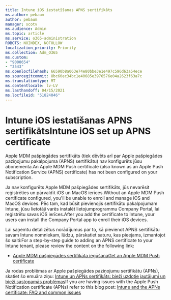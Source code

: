 ```yaml
---
title: Intune iOS iestatīšanas APNS sertifikāts
ms.author: pebaum
author: pebaum
manager: scotv
ms.audience: Admin
ms.topic: article
ms.service: o365-administration
ROBOTS: NOINDEX, NOFOLLOW
localization_priority: Priority
ms.collection: Adm_O365
ms.custom:
- "9000654"
- "3543"
ms.openlocfilehash: 66590b8a063e74e80bbe3e1e497c596d63a54ece
ms.sourcegitcommit: 8bc60ec34bc1e40685e3976576e04a2623f63a7c
ms.translationtype: MT
ms.contentlocale: lv-LV
ms.lasthandoff: 04/15/2021
ms.locfileid: "51824046"
---
```

# <a name="intune-ios-set-up-apns-certificate"></a><span data-ttu-id="770ec-102">Intune iOS iestatīšanas APNS sertifikāts</span><span class="sxs-lookup"><span data-stu-id="770ec-102">Intune iOS set up APNS certificate</span></span>

<span data-ttu-id="770ec-103">Apple MDM pašpiegādes sertifikāts (tiek dēvēts arī par Apple pašpiegādes paziņojumu pakalpojuma (APNS) sertifikātu) nav konfigurēts jūsu abonementā.</span><span class="sxs-lookup"><span data-stu-id="770ec-103">An Apple MDM Push certificate (also known as an Apple Push Notification Service (APNS) certificate) has not been configured on your subscription.</span></span>

<span data-ttu-id="770ec-104">Ja nav konfigurēts Apple MDM pašpiegādes sertifikāts, jūs nevarēsit reģistrēties un pārvaldīt iOS un MacOS ierīces.</span><span class="sxs-lookup"><span data-stu-id="770ec-104">Without an Apple MDM Push certificate configured, you'll be unable to enroll and manage iOS and MacOS devices.</span></span> <span data-ttu-id="770ec-105">Pēc tam, kad būsit pievienojis sertifikātu pakalpojumam Intune, jūsu lietotāji varēs instalēt lietojumprogrammu Company Portal, lai reģistrētu savas iOS ierīces.</span><span class="sxs-lookup"><span data-stu-id="770ec-105">After you add the certificate to Intune, your users can install the Company Portal app to enroll their iOS devices.</span></span>

<span data-ttu-id="770ec-106">Lai saņemtu detalizētus norādījumus par to, kā pievienot APNS sertifikātu savam Intune nomniekam, lūdzu, pārskatiet saturu, kas pieejams, izmantojot šo saiti:</span><span class="sxs-lookup"><span data-stu-id="770ec-106">For a step-by-step guide to adding an APNS certificate to your Intune tenant, please review the content on the following link:</span></span>

- [<span data-ttu-id="770ec-107">Apple MDM pašpiegādes sertifikāta iegūšana</span><span class="sxs-lookup"><span data-stu-id="770ec-107">Get an Apple MDM Push certificate</span></span>](https://docs.microsoft.com/mem/intune/enrollment/apple-mdm-push-certificate-get)

<span data-ttu-id="770ec-108">Ja rodas problēmas ar Apple pašpiegādes paziņojumu sertifikātu (APNs), skatiet šo emuāra ziņu: [Intune un APNs sertifikāts: bieži uzdotie jautājumi un bieži sastopamās problēmas](https://techcommunity.microsoft.com/t5/Intune-Customer-Success/Intune-and-the-APNs-certificate-FAQ-and-common-issues/ba-p/280121)</span><span class="sxs-lookup"><span data-stu-id="770ec-108">If you are having issues with the Apple Push Notification certificate (APNs) refer to this blog post: [Intune and the APNs certificate: FAQ and common issues](https://techcommunity.microsoft.com/t5/Intune-Customer-Success/Intune-and-the-APNs-certificate-FAQ-and-common-issues/ba-p/280121)</span></span>
